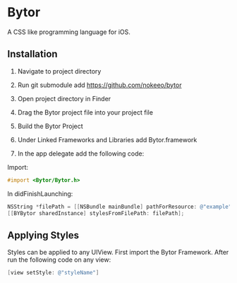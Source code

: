 # Bytor
A CSS like programming language for iOS.

## Installation
1. Navigate to project directory
2. Run git submodule add https://github.com/nokeeo/bytor
3. Open project directory in Finder
4. Drag the Bytor project file into your project file
5. Build the Bytor Project
6. Under Linked Frameworks and Libraries add Bytor.framework

8. In the app delegate add the following code:

Import:
```Objective-C
#import <Bytor/Bytor.h>
```

In didFinishLaunching:
```Objective-C
NSString *filePath = [[NSBundle mainBundle] pathForResource: @"example" ofType: @"bytor"];
[[BYBytor sharedInstance] stylesFromFilePath: filePath];
```

## Applying Styles
Styles can be applied to any UIView. First import the Bytor Framework. After run the following code on any view:
```Objective-C
[view setStyle: @"styleName"]
```

